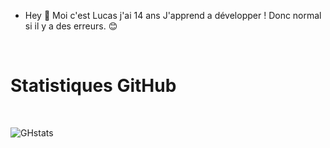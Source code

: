 - Hey 👋 Moi c'est Lucas j'ai 14 ans J'apprend a développer ! Donc normal si il y a des erreurs. 😊
<br> 

<h1> Statistiques GitHub </h1>
<br>

![GHstats](https://github-readme-stats.vercel.app/api?username=itzzenfant&show_icons=true&hide_border=false&title_color=3B1F94f&icon_color=FFE500&bg_color=09131B&text_color=ffffff&border_color=0c1a25)
